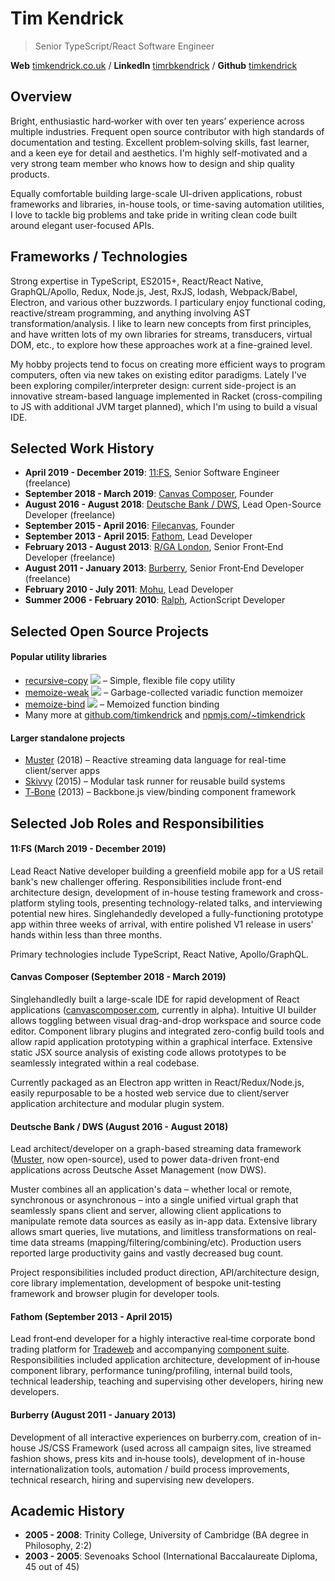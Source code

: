 # Tim Kendrick
> Senior TypeScript/React Software Engineer

**Web** [timkendrick.co.uk](https://timkendrick.co.uk/) / **LinkedIn** [timrbkendrick](https://www.linkedin.com/in/timrbkendrick) / **Github** [timkendrick](https://github.com/timkendrick)


## Overview

Bright, enthusiastic hard‑worker with over ten years’ experience across multiple industries. Frequent open source contributor with high standards of documentation and testing. Excellent problem‑solving skills, fast learner, and a keen eye for detail and aesthetics. I'm highly self-motivated and a very strong team member who knows how to design and ship quality products.

Equally comfortable building large-scale UI-driven applications, robust frameworks and libraries, in-house tools, or time-saving automation utilities, I love to tackle big problems and take pride in writing clean code built around elegant user-focused APIs.

## Frameworks / Technologies

Strong expertise in TypeScript, ES2015+, React/React Native, GraphQL/Apollo, Redux, Node.js, Jest, RxJS, lodash, Webpack/Babel, Electron, and various other buzzwords. I particulary enjoy functional coding, reactive/stream programming, and anything involving AST transformation/analysis. I like to learn new concepts from first principles, and have written lots of my own libraries for streams, transducers, virtual DOM, etc., to explore how these approaches work at a fine-grained level.

My hobby projects tend to focus on creating more efficient ways to program computers, often via new takes on existing editor paradigms. Lately I've been exploring compiler/interpreter design: current side-project is an innovative stream-based language implemented in Racket (cross-compiling to JS with additional JVM target planned), which I'm using to build a visual IDE.

## Selected Work History

- **April 2019 - December 2019**: [11:FS](https://www.11fs.com/), Senior Software Engineer (freelance)
- **September 2018 - March 2019**: [Canvas Composer](https://www.canvascomposer.com/), Founder
- **August 2016 - August 2018**: [Deutsche Bank / DWS](http://dws.com/), Lead Open-Source Developer (freelance)
- **September 2015 - April 2016**: [Filecanvas](https://www.filecanvas.com/), Founder
- **September 2013 - April 2015**: [Fathom](http://fathomlondon.com/), Lead Developer
- **February 2013 - August 2013**: [R/GA London](http://rga.com/offices/london), Senior Front‑End Developer (freelance)
- **August 2011 - January 2013**: [Burberry](http://uk.burberry.com/), Senior Front‑End Developer (freelance)
- **February 2010 - July 2011**: [Mohu](http://studiomohu.com/), Lead Developer
- **Summer 2006 - February 2010**: [Ralph](http://ralphandco.com/), ActionScript Developer

## Selected Open Source Projects

#### Popular utility libraries

- [recursive-copy](https://www.npmjs.com/package/recursive-copy) ![](https://img.shields.io/npm/dm/recursive-copy.svg) – Simple, flexible file copy utility
- [memoize-weak](https://www.npmjs.com/package/memoize-weak) ![](https://img.shields.io/npm/dm/memoize-weak.svg) – Garbage-collected variadic function memoizer
- [memoize-bind](https://www.npmjs.com/package/memoize-bind) ![](https://img.shields.io/npm/dm/memoize-bind.svg) – Memoized function binding
- Many more at [github.com/timkendrick](https://github.com/timkendrick) and [npmjs.com/~timkendrick](https://www.npmjs.com/~timkendrick)

#### Larger standalone projects

- [Muster](https://dwstech.github.io/muster) (2018) – Reactive streaming data language for real-time client/server apps
- [Skivvy](https://github.com/skivvyjs/skivvy) (2015) – Modular task runner for reusable build systems
- [T‑Bone](https://github.com/timkendrick/t-bone) (2013) – Backbone.js view/binding component framework

## Selected Job Roles and Responsibilities

#### 11:FS (March 2019 - December 2019)

Lead React Native developer building a greenfield mobile app for a US retail bank's new challenger offering. Responsibilities include front-end architecture design, development of in-house testing framework and cross-platform styling tools, presenting technology-related talks, and interviewing potential new hires. Singlehandedly developed a fully-functioning prototype app within three weeks of arrival, with entire polished V1 release in users' hands within less than three months.

Primary technologies include TypeScript, React Native, Apollo/GraphQL.

#### Canvas Composer (September 2018 - March 2019)

Singlehandledly built a large-scale IDE for rapid development of React applications ([canvascomposer.com](https://www.canvascomposer.com), currently in alpha). Intuitive UI builder allows toggling between visual drag-and-drop workspace and source code editor. Component library plugins and integrated zero-config build tools and allow rapid application prototyping within a graphical interface. Extensive static JSX source analysis of existing code allows prototypes to be seamlessly integrated within a real codebase.

Currently packaged as an Electron app written in React/Redux/Node.js, easily repurposable to be a hosted web service due to client/server application architecture and modular plugin system.

#### Deutsche Bank / DWS (August 2016 - August 2018)

Lead architect/developer on a graph-based streaming data framework ([Muster](https://dwstech.github.io/muster/), now open-source), used to power data-driven front-end applications across Deutsche Asset Management (now DWS).

Muster combines all an application's data – whether local or remote, synchronous or asynchronous – into a single unified virtual graph that seamlessly spans client and server, allowing client applications to manipulate remote data sources as easily as in-app data. Extensive library allows smart queries, live mutations, and limitless transformations on real-time data streams (mapping/filtering/combining/etc). Production users reported large productivity gains and vastly decreased bug count.

Project responsibilities included product direction, API/architecture design, core library implementation, development of bespoke unit-testing framework and browser plugin for developer tools.


#### Fathom (September 2013 - April 2015)

Lead front‑end developer for a highly interactive real‑time corporate bond trading platform for [Tradeweb](http://tradeweb.com/) and accompanying [component suite](https://www.fathomlondon.com/supergrid). Responsibilities included application architecture, development of in‑house component library, performance tuning/profiling, internal build tools, technical leadership, teaching and supervising other developers, hiring new developers.


#### Burberry (August 2011 - January 2013)

Development of all interactive experiences on burberry.com, creation of in-house JS/CSS Framework (used across all campaign sites, live streamed fashion shows, press kits and in‑house tools), development of in-house internationalization tools, automation / build process improvements, technical research, hiring and supervising new developers.


## Academic History
- **2005 - 2008**: Trinity College, University of Cambridge (BA degree in Philosophy, 2:2)
- **2003 - 2005**: Sevenoaks School (International Baccalaureate Diploma, 45 out of 45)
